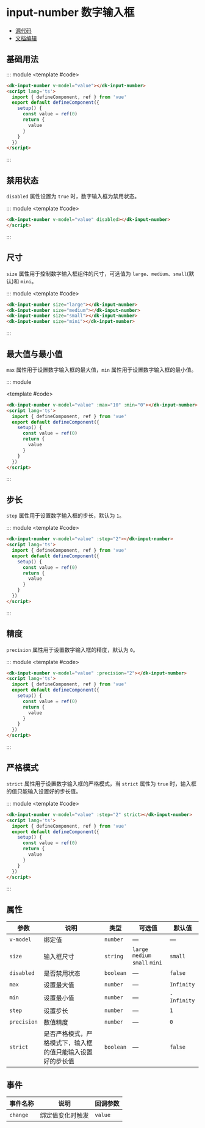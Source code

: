 # input-number 数字输入框

- [源代码](https://github.com/dk-plus-ui/dk-plus-ui/tree/master/packages/components/dkinputNumber)
- [文档编辑](https://github.com/dk-plus-ui/dk-ui/blob/master/docs/components/inputNumber.md)

## 基础用法

::: module
<template #code>
<dk-input-number v-model="value"></dk-input-number>
</template>

```html
<dk-input-number v-model="value"></dk-input-number>
<script lang='ts'>
  import { defineComponent, ref } from 'vue'
  export default defineComponent({
    setup() {
      const value = ref(0)
      return {
        value
      }
    }
  })
</script>
```

:::

## 禁用状态

`disabled` 属性设置为 `true` 时，数字输入框为禁用状态。

::: module
<template #code>
<dk-input-number v-model="value" disabled></dk-input-number>
</template>

```html
<dk-input-number v-model="value" disabled></dk-input-number>
</script>
```

:::

## 尺寸

`size` 属性用于控制数字输入框组件的尺寸，可选值为 `large`、`medium`、`small`(默认)和 `mini`。

::: module
<template #code>
<dk-input-number size="large"></dk-input-number>
<div style='margin-top: 10px'></div>
<dk-input-number size="medium"></dk-input-number>
<div style='margin-top: 10px'></div>
<dk-input-number size="small"></dk-input-number>
<div style='margin-top: 10px'></div>
<dk-input-number size="mini"></dk-input-number>
</template>

```html
<dk-input-number size="large"></dk-input-number>
<dk-input-number size="medium"></dk-input-number>
<dk-input-number size="small"></dk-input-number>
<dk-input-number size="mini"></dk-input-number>
```

:::

## 最大值与最小值

`max` 属性用于设置数字输入框的最大值，`min` 属性用于设置数字输入框的最小值。

::: module

<template #code>
<dk-input-number v-model="value" :max="10" :min="0"></dk-input-number>
</template>

```html
<dk-input-number v-model="value" :max="10" :min="0"></dk-input-number>
<script lang='ts'>
  import { defineComponent, ref } from 'vue'
  export default defineComponent({
    setup() {
      const value = ref(0)
      return {
        value
      }
    }
  })
</script>
```

:::

## 步长

`step` 属性用于设置数字输入框的步长，默认为 `1`。

::: module
<template #code>
<dk-input-number v-model="value" :step="2"></dk-input-number>
</template>

```html
<dk-input-number v-model="value" :step="2"></dk-input-number>
<script lang='ts'>
  import { defineComponent, ref } from 'vue'
  export default defineComponent({
    setup() {
      const value = ref(0)
      return {
        value
      }
    }
  })
</script>
```

:::

## 精度

`precision` 属性用于设置数字输入框的精度，默认为 `0`。

::: module
<template #code>
<dk-input-number v-model="value" :precision="2"></dk-input-number>
</template>

```html
<dk-input-number v-model="value" :precision="2"></dk-input-number>
<script lang='ts'>
  import { defineComponent, ref } from 'vue'
  export default defineComponent({
    setup() {
      const value = ref(0)
      return {
        value
      }
    }
  })
</script>
```

:::

## 严格模式

`strict` 属性用于设置数字输入框的严格模式，当 `strict` 属性为 `true` 时，输入框的值只能输入设置好的步长值。

::: module
<template #code>
<dk-input-number v-model="value" :step="2" strict></dk-input-number>
</template>

```html
<dk-input-number v-model="value" :step="2" strict></dk-input-number>
<script lang='ts'>
  import { defineComponent, ref } from 'vue'
  export default defineComponent({
    setup() {
      const value = ref(0)
      return {
        value
      }
    }
  })
</script>
```

:::

## 属性

| 参数      | 说明                                                                 | 类型    | 可选值 | 默认值 |
| --------- | -------------------------------------------------------------------- | ------- | ------ | ------ |
| `v-model`     | 绑定值                                                               | `number`  | —      | —      |
| `size`      | 输入框尺寸                                                           | `string`  | `large` `medium` `small` `mini`      | `small`  |
| `disabled`  | 是否禁用状态                                                         | `boolean` | —      | `false`  |
| `max`       | 设置最大值                                                           | `number`  | —      | `Infinity` |
| `min`       | 设置最小值                                                           | `number`  | —      | `-Infinity` |
| `step`      | 设置步长                                                             | `number`  | —      | `1`      |
| `precision` | 数值精度                                                             | `number`  | —      | `0`      |
| `strict`    | 是否严格模式，严格模式下，输入框的值只能输入设置好的步长值 | `boolean` | —      | `false`  |

## 事件

| 事件名称 | 说明             | 回调参数 |
| -------- | ---------------- | -------- |
| `change` | 绑定值变化时触发 | `value`  |